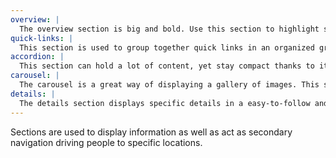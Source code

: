 ```yaml
---
overview: |
  The overview section is big and bold. Use this section to highlight specific topics in an engaging and eye-catching manner.
quick-links: |
  This section is used to group together quick links in an organized grid. Use this section under the hero-banner on the homepage to quickly guide users to noteworthy locations.
accordion: |
  This section can hold a lot of content, yet stay compact thanks to its accordion-style functionality. This section should be placed at the bottom of pages that needs to store information in a clutter-free way.
carousel: |
  The carousel is a great way of displaying a gallery of images. This section can be used on a dog's personal page to display photos or embeded in the overview-section to display relevant photos.
details: |
  The details section displays specific details in a easy-to-follow and organized way. Use this section on each dog's personal page to list all of their information.
---
```


Sections are used to display information as well as act as secondary navigation driving people to specific locations.

